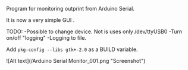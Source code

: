 Program for monitoring outprint from Arduino Serial. 

It is now a very simple GUI .

TODO:
-Possible to change device. Not is uses only /dev/ttyUSB0
-Turn on/off "logging"
-Logging to file.

Add `pkg-config --libs gtk+-2.0` as a BUILD variable.

![Alt text](/Arduino Serial Monitor_001.png "Screenshot")
